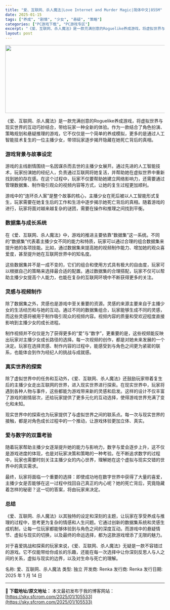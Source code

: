 ```yaml
---
title: "爱、互联网、杀人魔法|Love Internet and Murder Magic|简体中文|855M"
date: 2025-01-15
tags: ["养成", "剧情", "少女", "悬疑", "策略"]
categories: ["PC游戏下载", "PC游戏专区"]
excerpt: "《爱、互联网、杀人魔法》是一款充满创意的Roguelike养成游戏，将虚拟世界与现实世界的互动巧妙结合，带给玩家一种全新的体验。作为一款结合了角色扮演、策略规划和悬疑推理的游戏，它不仅仅是一个简单的养成模拟，更多的是通过人工智能技术复生的一位主播少女，带领玩家逐步揭开隐藏在她死亡背后的真相。 游戏背&hellip;"
layout: post
---
```


<img class="aligncenter size-full wp-image-105534" src="https://sky.sfcrom.com/wp-content/uploads/2025/01/2025011502303053.webp" alt="" width="660" height="215" />

《爱、互联网、杀人魔法》是一款充满创意的Roguelike养成游戏，将虚拟世界与现实世界的互动巧妙结合，带给玩家一种全新的体验。作为一款结合了角色扮演、策略规划和悬疑推理的游戏，它不仅仅是一个简单的养成模拟，更多的是通过人工智能技术复生的一位主播少女，带领玩家逐步揭开隐藏在她死亡背后的真相。
<h3>游戏背景与故事设定</h3>
游戏的主线剧情围绕一名因谋杀而去世的主播少女展开。通过先进的人工智能技术，玩家扮演她的经纪人，负责通过互联网将她复活，并帮助她在虚拟世界中重新找到她的存在感。在这个过程中，玩家不仅要帮助她建立网络影响力，还需要通过管理数据集、制作吸引观众的视频内容等方式，让她的复生过程更加顺利。

游戏中的“连环杀人案”是整个故事的核心，主播少女在死后被以人工智能形式复生，玩家需要在她复生后的工作和生活中逐步揭示她死亡背后的真相。随着游戏的进行，玩家将面对越来越复杂的谜团，需要在操作和推理之间找到平衡。
<h3>数据集与成长系统</h3>
在《爱、互联网、杀人魔法》中，游戏的推进主要依靠“数据集”这一系统。不同的“数据集”代表着主播少女不同的能力和特质，玩家可以通过合理的组合数据集来提升她的各项技能。比如，通过数据集来提高她的视频制作能力、增加她的观众喜爱度，甚至提升她在互联网世界中的知名度。

这些数据集并不是一成不变的，它们的组合和使用方式具有极大的自由度，玩家可以根据自己的策略来选择最合适的配置。通过数据集的合理搭配，玩家不仅可以帮助主播少女提高个人能力，也能在复杂的互联网环境中不断获得更多的关注。
<h3>灵感与视频制作</h3>
除了数据集之外，灵感也是游戏中至关重要的资源。灵感的来源主要来自于主播少女的生活经历和与她的互动。通过不同的数据集组合，玩家能够生成不同的灵感，而这些灵感将被用于制作吸引观众的视频内容。视频内容的质量和受欢迎程度直接影响到主播少女的成长进程。

制作视频并不仅仅是为了获得更多的“爱”与“数字”，更重要的是，这些视频能反映出玩家对主播少女成长路径的选择。每一次视频的创作，都是对她未来发展的一个决定。玩家在选择灵感、制作内容的过程中，能感受到与角色之间更为紧密的联系，也能体会到作为经纪人的挑战与成就感。
<h3>真实世界的探索</h3>
除了虚拟世界中的任务和互动外，《爱、互联网、杀人魔法》还鼓励玩家带着复生后的主播少女走出互联网的世界，进入现实世界进行探索。在现实世界中，玩家将遇到各种人物与事件，这些都能为游戏带来新的灵感和启发。这样的设计不仅丰富了游戏的剧情层次，还给玩家提供了更多元化的互动选择，使得游戏世界充满了变化和未知。

现实世界中的探索也为玩家提供了与虚拟世界之间的联系点。每一次与现实世界的接触，都是对角色成长过程中的一个推动，让游戏体验更加立体、真实。
<h3>爱与数字的双重考验</h3>
随着玩家帮助主播少女逐渐提升她的能力与影响力，数字与爱会逐步上升，这不仅是游戏进度的体现，也是对玩家决策和策略的一种考验。在不断追求数字的过程中，玩家也需要时刻关注主播少女的内心世界，理解她在这个虚拟与现实交错的世界中的真实需求。

最终，玩家将面临一个重要的选择：即使成功地在数字世界中获得了大量的喜爱，主播少女是否能够在这一过程中找回自己真正的内心呢？她的死亡背后，究竟隐藏着怎样的秘密？这一切的答案，将由玩家来决定。
<h3>总结</h3>
《爱、互联网、杀人魔法》以其独特的设定和深刻的主题，让玩家在享受养成与推理的过程中，思考更为复杂的情感和人生问题。它通过创新的数据集系统和灵感生成机制，让每一位玩家都能够体验到与角色之间的深度互动。而游戏中的悬疑情节、虚拟与现实的切换，以及最终的命运选择，都为这款游戏增添了无限的魅力。

对于喜爱挑战和探索的玩家来说，《爱、互联网、杀人魔法》无疑是一款不容错过的游戏。它不仅能带给你成长的乐趣，还能在每一次选择中让你深刻反思人与人之间的关系，虚拟与现实的边界，以及对生命与死亡的理解。

名称: 爱、互联网、杀人魔法
类型: 独立
开发商: Renka
发行商: Renka
发行日期: 2025 年 1 月 14 日

---
📖 **下载地址/原文地址：** 本文最初发布于我的博客网站：[https://sky.sfcrom.com/2025/01/105533](https://sky.sfcrom.com/2025/01/105533)
